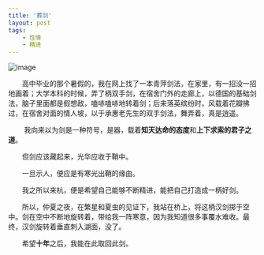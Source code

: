 ```yaml
---
title: '葬剑'
layout: post
tags:
    - 性情
    - 精进
---
```


![image](/media/files/2016/07/30/1.jpg)

&emsp;&emsp;高中毕业的那个暑假的，我在网上找了一本青萍剑法，在家里，有一招没一招地画着；大学本科的时候，弄了柄双手剑，在宿舍门外的走廊上，以德国的基础剑法，脑子里面都是假想敌，嗑哧嗑哧地转着剑；后来落英缤纷时，风载着花瓣拂过，在宿舍对面的情人坡，以于承惠老先生的双手剑法，舞弄着，真是逍遥。

&emsp;&emsp; 我向来以为剑是一种符号，是器，载着**知天达命的态度**和**上下求索的君子之道**。

&emsp;&emsp;但剑应该藏起来，光华应收于鞘中。

&emsp;&emsp;一旦示人，便应是有寒光出鞘的缘由。

&emsp;&emsp;我之所以来杭，便是希望自己能够不断精进，能把自己打造成一柄好剑。

&emsp;&emsp;所以，仲夏之夜，在繁星和夏虫的见证下，我站在桥上，将这柄汉剑掷于空中。剑在空中不断地旋转着，带给我一阵寒意，因为我知道很多事覆水难收。最终，汉剑旋转着垂直刺入湖面，没了。

&emsp;&emsp;希望**十年**之后，我能在此取回此剑。
